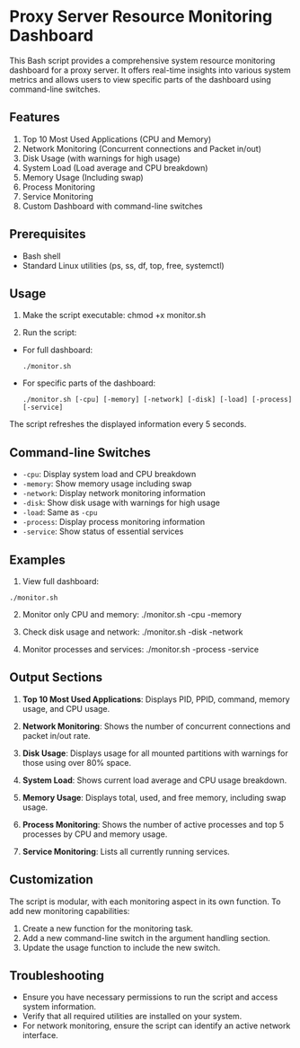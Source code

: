 # Proxy Server Resource Monitoring Dashboard

This Bash script provides a comprehensive system resource monitoring dashboard for a proxy server. It offers real-time insights into various system metrics and allows users to view specific parts of the dashboard using command-line switches.

## Features

1. Top 10 Most Used Applications (CPU and Memory)
2. Network Monitoring (Concurrent connections and Packet in/out)
3. Disk Usage (with warnings for high usage)
4. System Load (Load average and CPU breakdown)
5. Memory Usage (Including swap)
6. Process Monitoring
7. Service Monitoring
8. Custom Dashboard with command-line switches

## Prerequisites

- Bash shell
- Standard Linux utilities (ps, ss, df, top, free, systemctl)

## Usage

1. Make the script executable:
chmod +x monitor.sh

2. Run the script:

- For full dashboard:
  ```
  ./monitor.sh
  ```

- For specific parts of the dashboard:
  ```
  ./monitor.sh [-cpu] [-memory] [-network] [-disk] [-load] [-process] [-service]
  ```

The script refreshes the displayed information every 5 seconds.

## Command-line Switches

- `-cpu`: Display system load and CPU breakdown
- `-memory`: Show memory usage including swap
- `-network`: Display network monitoring information
- `-disk`: Show disk usage with warnings for high usage
- `-load`: Same as `-cpu`
- `-process`: Display process monitoring information
- `-service`: Show status of essential services

## Examples

1. View full dashboard:

`./monitor.sh`  

2. Monitor only CPU and memory:
./monitor.sh -cpu -memory


3. Check disk usage and network:
./monitor.sh -disk -network

4. Monitor processes and services:
./monitor.sh -process -service

## Output Sections

1. **Top 10 Most Used Applications**: Displays PID, PPID, command, memory usage, and CPU usage.

2. **Network Monitoring**: Shows the number of concurrent connections and packet in/out rate.

3. **Disk Usage**: Displays usage for all mounted partitions with warnings for those using over 80% space.

4. **System Load**: Shows current load average and CPU usage breakdown.

5. **Memory Usage**: Displays total, used, and free memory, including swap usage.

6. **Process Monitoring**: Shows the number of active processes and top 5 processes by CPU and memory usage.

7. **Service Monitoring**: Lists all currently running services.

## Customization

The script is modular, with each monitoring aspect in its own function. To add new monitoring capabilities:

1. Create a new function for the monitoring task.
2. Add a new command-line switch in the argument handling section.
3. Update the usage function to include the new switch.

## Troubleshooting

- Ensure you have necessary permissions to run the script and access system information.
- Verify that all required utilities are installed on your system.
- For network monitoring, ensure the script can identify an active network interface.

